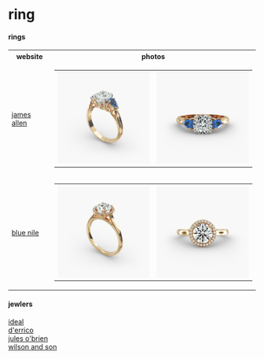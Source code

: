 # ring

#### rings

<table>

<tr>
<th>website
<th>photos

<tr>
<td><a href="https://www.jamesallen.com/diamond-rings/round-cut-engagement-rings/0.64-carat-three-stone-dyo-er-engagement-ring-1962714">james allen</a>
<td>
<table>
<tr>
<td><img src="images/11153_M1_RND_DIM_wht_0100CT_Y_005_1600X1600.jpg" width="200">
<td><img src="images/11153_M1_RND_DIM_wht_0100CT_Y_006_1600X1600.jpg" width="200">
</table>

<tr>
<td><a href="https://www.bluenile.com/complete-jewel?j=22672156">blue nile</a>
<td>
<table>
<tr>
<td><img src="images/503480_M1_RND_DIM_wht_0100CT_Y_005_1600X1600.jpg" width="200">
<td><img src="images/503480_M1_RND_DIM_wht_0100CT_Y_006_1600X1600.jpg" width="200">
</table>

</table>

#### jewlers

<a href="https://idealfinejewelers.jewelerpages.com/">ideal</a>
<br>
<a href="https://www.derricojewelry.com/">d'errico</a>
<br>
<a href="https://www.americangemsociety.org/find-a-jeweler/72805984/">jules o'brien</a>
<br>
<a href="https://www.wilsonandsonjewelers.com/">wilson and son</a>
